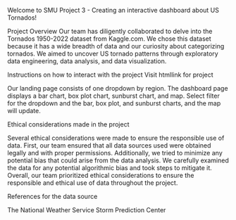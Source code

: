 Welcome to SMU Project 3 - Creating an interactive dashboard about US Tornados!
 

Project Overview
Our team has diligently collaborated to delve into the Tornados 1950-2022 dataset from Kaggle.com. We chose this dataset because it has a wide breadth of data and our curiosity about categorizing tornados. We aimed to uncover US tornado patterns through exploratory data engineering, data analysis, and data visualization.

Instructions on how to interact with the project
Visit htmllink for project

Our landing page consists of one dropdown by region.  The dashboard page displays a bar chart, box plot chart, sunburst chart, and map. Select filter for the dropdown and the bar, box plot, and sunburst charts, and the map will update.

Ethical considerations made in the project

Several ethical considerations were made to ensure the responsible use of data. First, our team ensured that all data sources used were obtained legally and with proper permissions. Additionally, we tried to minimize any potential bias that could arise from the data analysis. We carefully examined the data for any potential algorithmic bias and took steps to mitigate it. Overall, our team prioritized ethical considerations to ensure the responsible and ethical use of data throughout the project.

References for the data source

The National Weather Service Storm Prediction Center

